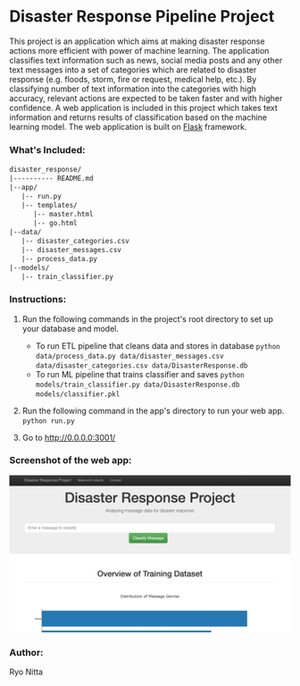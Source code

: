 # Disaster Response Pipeline Project
This project is an application which aims at making disaster response actions more efficient with power of machine learning. The application classifies text information such as news, social media posts and any other text messages into a set of categories which are related to disaster response (e.g. floods, storm, fire or request, medical help, etc.). By classifying number of text information into the categories with high accuracy, relevant actions are expected to be taken faster and with higher confidence.
A web application is included in this project which takes text information and returns results of classification based on the machine learning model.
The web application is built on [Flask](https://www.palletsprojects.com/p/flask/) framework.

### What's Included:

```text
disaster_response/
|---------- README.md
|--app/
   |-- run.py
   |-- templates/
      |-- master.html
      |-- go.html
|--data/
   |-- disaster_categories.csv
   |-- disaster_messages.csv
   |-- process_data.py
|--models/
   |-- train_classifier.py
```


### Instructions:
1. Run the following commands in the project's root directory to set up your database and model.

    - To run ETL pipeline that cleans data and stores in database
        `python data/process_data.py data/disaster_messages.csv data/disaster_categories.csv data/DisasterResponse.db`
    - To run ML pipeline that trains classifier and saves
        `python models/train_classifier.py data/DisasterResponse.db models/classifier.pkl`

2. Run the following command in the app's directory to run your web app.
    `python run.py`

3. Go to http://0.0.0.0:3001/

### Screenshot of the web app:
![Screenshot of web application](webapp_screenshot.png)

### Author:
Ryo Nitta
